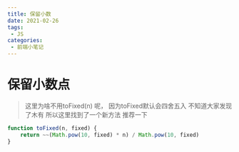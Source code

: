 ```yaml
---
title: 保留小数
date: 2021-02-26
tags:
 - JS
categories:
 - 前端小笔记
---
```


# 保留小数点 
> 这里为啥不用toFixed(n) 呢， 因为toFixed默认会四舍五入 不知道大家发现了木有 所以这里找到了一个新方法 推荐一下

```javaScript
function toFixed(n, fixed) {
    return ~~(Math.pow(10, fixed) * n) / Math.pow(10, fixed)
}
```